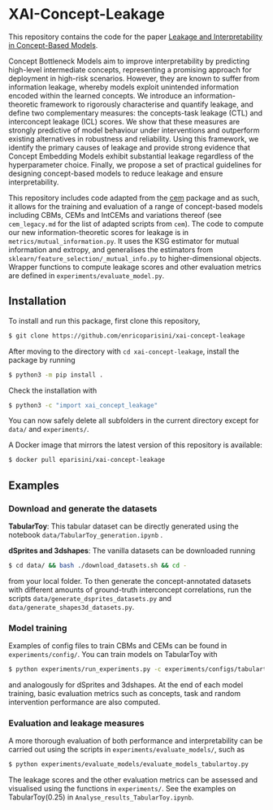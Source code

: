 # XAI-Concept-Leakage

This repository contains the code for the paper [Leakage and Interpretability in Concept-Based Models](https://www.arxiv.org/abs/2504.14094).

Concept Bottleneck Models aim to improve interpretability by predicting high-level intermediate concepts, representing a promising approach for deployment in high-risk scenarios. 
However, they are known to suffer from information leakage, whereby models exploit unintended information encoded within the learned concepts.
We introduce an information-theoretic framework to rigorously characterise and quantify leakage, and define two complementary measures: the concepts-task leakage (CTL) and interconcept leakage (ICL) scores. We show that these measures are strongly predictive of model behaviour under interventions and outperform existing alternatives in robustness and reliability. Using this framework, we identify the primary causes of leakage and provide strong evidence that Concept Embedding Models exhibit substantial leakage regardless of the hyperparameter choice. Finally, we propose a set of practical guidelines for designing concept-based models to reduce leakage and ensure interpretability.

This repository includes code adapted from the [cem](https://github.com/mateoespinosa/cem) package and as such, it allows for the training and evaluation of a range of concept-based models including CBMs, CEMs and IntCEMs and variations thereof (see `cem_legacy.md` for the list of adapted scripts from `cem`). The code to compute our new information-theoretic scores for leakage is in `metrics/mutual_information.py`. It uses the KSG estimator for mutual information and extropy, and generalises the estimators from `sklearn/feature_selection/_mutual_info.py` to higher-dimensional objects. Wrapper functions to compute leakage scores and other evaluation metrics are defined in `experiments/evaluate_model.py`.

## Installation

To install and run this package, first clone this repository,
```bash
$ git clone https://github.com/enricoparisini/xai-concept-leakage
```
After moving to the directory with `cd xai-concept-leakage`, install the package by running
```bash
$ python3 -m pip install .
```
Check the installation with
```bash
$ python3 -c "import xai_concept_leakage"
```
You can now safely delete all subfolders in the current directory except for `data/` and `experiments/`.  

A Docker image that mirrors the latest version of this repository is available:
```bash
$ docker pull eparisini/xai-concept-leakage
```

## Examples

### Download and generate the datasets

**TabularToy**: This tabular dataset can be directly generated using the notebook `data/TabularToy_generation.ipynb` .


**dSprites and 3dshapes**: The vanilla datasets can be downloaded running 
```bash
$ cd data/ && bash ./download_datasets.sh && cd -
```
from your local folder. To then generate the concept-annotated datasets with different amounts of ground-truth interconcept correlations, run the scripts `data/generate_dsprites_datasets.py` and `data/generate_shapes3d_datasets.py`.



### Model training

Examples of config files to train CBMs and CEMs can be found in `experiments/config/`. You can train models on TabularToy with
```bash
$ python experiments/run_experiments.py -c experiments/configs/tabulartoy.yaml
```
and analogously for dSprites and 3dshapes. At the end of each model training, basic evaluation metrics such as concepts, task and random intervention performance are also computed.




### Evaluation and leakage measures

A more thorough evaluation of both performance and interpretability can be carried out using the scripts in `experiments/evaluate_models/`, such as
```bash
$ python experiments/evaluate_models/evaluate_models_tabulartoy.py
```
The leakage scores and the other evaluation metrics can be assessed and visualised using the functions in `experiments/`. See the examples on TabularToy(0.25) in `Analyse_results_TabularToy.ipynb`.

